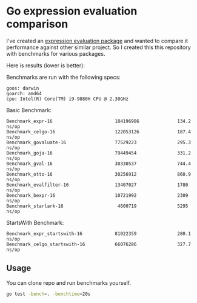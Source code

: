 # Go expression evaluation comparison

I've created an [expression evaluation package](https://github.com/antonmedv/expr) and wanted to compare it performance
against other similar project. So I created this this repository with benchmarks for various packages.

Here is results (lower is better):

Benchmarks are run with the following specs:
```
goos: darwin
goarch: amd64
cpu: Intel(R) Core(TM) i9-9880H CPU @ 2.30GHz
```

Basic Benchmark:
```
Benchmark_expr-16                       184196986              134.2 ns/op
Benchmark_celgo-16                      122053126              187.4 ns/op
Benchmark_govaluate-16                  77529223               295.3 ns/op
Benchmark_goja-16                       79449454               331.2 ns/op
Benchmark_gval-16                       30330537               744.4 ns/op
Benchmark_otto-16                       30256912               860.9 ns/op
Benchmark_evalfilter-16                 13407027               1780 ns/op
Benchmark_bexpr-16                      10721992               2309 ns/op
Benchmark_starlark-16                    4600719               5295 ns/op
```

StartsWith Benchmark:
```
Benchmark_expr_startswith-16            81022359               280.1 ns/op
Benchmark_celgo_startswith-16           66076286               327.7 ns/op
```

## Usage

You can clone repo and run benchmarks yourself.

```bash
go test -bench=. -benchtime=20s
```
